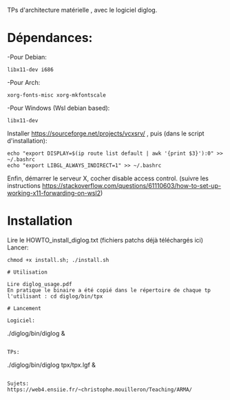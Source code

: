 TPs d'architecture matérielle , avec le logiciel diglog.

# Dépendances:

-Pour Debian:

```
libx11-dev i686
```

-Pour Arch:
	
```
xorg-fonts-misc xorg-mkfontscale
```

-Pour Windows (Wsl debian based):


```
libx11-dev
```

Installer https://sourceforge.net/projects/vcxsrv/ , puis (dans le script d'installation):

```
echo "export DISPLAY=$(ip route list default | awk '{print $3}'):0" >> ~/.bashrc
echo "export LIBGL_ALWAYS_INDIRECT=1" >> ~/.bashrc
```

Enfin, démarrer le serveur X, cocher disable access control.
(suivre les instructions https://stackoverflow.com/questions/61110603/how-to-set-up-working-x11-forwarding-on-wsl2)

# Installation

Lire le HOWTO_install_diglog.txt (fichiers patchs déjà téléchargés ici)
Lancer:

```
chmod +x install.sh; ./install.sh

# Utilisation

Lire diglog_usage.pdf
En pratique le binaire a été copié dans le répertoire de chaque tp l'utilisant : cd diglog/bin/tpx

# Lancement

Logiciel:
```
./diglog/bin/diglog &
```

TPs:
```
./diglog/bin/diglog tpx/tpx.lgf &
```

Sujets:
https://web4.ensiie.fr/~christophe.mouilleron/Teaching/ARMA/
